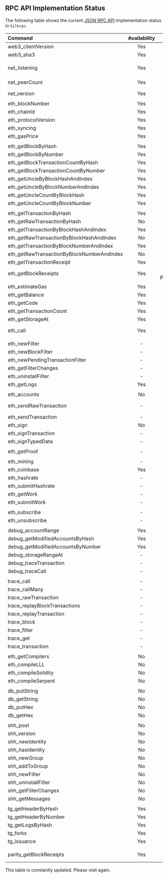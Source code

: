 ## RPC API Implementation Status

The following table shows the current [JSON RPC API](https://eth.wiki/json-rpc/API) implementation status in `Silkrpc`.

| Command                                    | Availability | Notes                                      |
| :------------------------------------------| :----------: | -----------------------------------------: |
| web3_clientVersion                         | Yes          |                                            |
| web3_sha3                                  | Yes          |                                            |
|                                            |              |                                            |
| net_listening                              | Yes          | hard-coded (needs p2pSentry integration)   |
| net_peerCount                              | Yes          | hard-coded (needs p2pSentry integration)   |
| net_version                                | Yes          |                                            | 
|                                            |              |                                            |
| eth_blockNumber                            | Yes          |                                            |
| eth_chainId                                | Yes          |                                            |
| eth_protocolVersion                        | Yes          |                                            |
| eth_syncing                                | Yes          |                                            |
| eth_gasPrice                               | Yes          |                                            |
|                                            |              |                                            |
| eth_getBlockByHash                         | Yes          |                                            |
| eth_getBlockByNumber                       | Yes          |                                            |
| eth_getBlockTransactionCountByHash         | Yes          |                                            |
| eth_getBlockTransactionCountByNumber       | Yes          |                                            |
| eth_getUncleByBlockHashAndIndex            | Yes          |                                            |
| eth_getUncleByBlockNumberAndIndex          | Yes          |                                            |
| eth_getUncleCountByBlockHash               | Yes          |                                            |
| eth_getUncleCountByBlockNumber             | Yes          |                                            |
|                                            |              |                                            |
| eth_getTransactionByHash                   | Yes          | partially implemented                      |
| eth_getRawTransactionByHash                | No           |                                            |
| eth_getTransactionByBlockHashAndIndex      | Yes          |                                            |
| eth_getRawTransactionByBlockHashAndIndex   | No           |                                            |
| eth_getTransactionByBlockNumberAndIndex    | Yes          |                                            |
| eth_getRawTransactionByBlockNumberAndIndex | No           |                                            |
| eth_getTransactionReceipt                  | Yes          | partially implemented                      |
| eth_getBlockReceipts                       | Yes          | same as parity_getBlockReceipts            |
|                                            |              |                                            |
| eth_estimateGas                            | Yes          |                                            |
| eth_getBalance                             | Yes          |                                            |
| eth_getCode                                | Yes          |                                            |
| eth_getTransactionCount                    | Yes          |                                            |
| eth_getStorageAt                           | Yes          |                                            |
| eth_call                                   | Yes          | not yet tested for performance             |
|                                            |              |                                            |
| eth_newFilter                              | -            | not yet implemented                        |
| eth_newBlockFilter                         | -            | not yet implemented                        |
| eth_newPendingTransactionFilter            | -            | not yet implemented                        |
| eth_getFilterChanges                       | -            | not yet implemented                        |
| eth_uninstallFilter                        | -            | not yet implemented                        |
| eth_getLogs                                | Yes          |                                            |
|                                            |              |                                            |
| eth_accounts                               | No           | deprecated                                 |
| eth_sendRawTransaction                     | -            | not yet implemented, remote only           |
| eth_sendTransaction                        | -            | not yet implemented                        |
| eth_sign                                   | No           | deprecated                                 |
| eth_signTransaction                        | -            | not yet implemented                        |
| eth_signTypedData                          | -            | ????                                       |
|                                            |              |                                            |
| eth_getProof                               | -            | not yet implemented                        |
|                                            |              |                                            |
| eth_mining                                 | -            | not yet implemented                        |
| eth_coinbase                               | Yes          |                                            |
| eth_hashrate                               | -            | not yet implemented                        |
| eth_submitHashrate                         | -            | not yet implemented                        |
| eth_getWork                                | -            | not yet implemented                        |
| eth_submitWork                             | -            | not yet implemented                        |
|                                            |              |                                            |
| eth_subscribe                              | -            | not yet implemented                        |
| eth_unsubscribe                            | -            | not yet implemented                        |
|                                            |              |                                            |
| debug_accountRange                         | Yes          |                                            |
| debug_getModifiedAccountsByHash            | Yes          |                                            |
| debug_getModifiedAccountsByNumber          | Yes          |                                            |
| debug_storageRangeAt                       | -            | not yet implemented                        |
| debug_traceTransaction                     | -            | not yet implemented                        |
| debug_traceCall                            | -            | not yet implemented                        |
|                                            |              |                                            |
| trace_call                                 | -            | not yet implemented                        |
| trace_callMany                             | -            | not yet implemented                        |
| trace_rawTransaction                       | -            | not yet implemented                        |
| trace_replayBlockTransactions              | -            | not yet implemented                        |
| trace_replayTransaction                    | -            | not yet implemented                        |
| trace_block                                | -            | not yet implemented                        |
| trace_filter                               | -            | not yet implemented                        |
| trace_get                                  | -            | not yet implemented                        |
| trace_transaction                          | -            | not yet implemented                        |
|                                            |              |                                            |
| eth_getCompilers                           | No           | deprecated                                 |
| eth_compileLLL                             | No           | deprecated                                 |
| eth_compileSolidity                        | No           | deprecated                                 |
| eth_compileSerpent                         | No           | deprecated                                 |
|                                            |              |                                            |
| db_putString                               | No           | deprecated                                 |
| db_getString                               | No           | deprecated                                 |
| db_putHex                                  | No           | deprecated                                 |
| db_getHex                                  | No           | deprecated                                 |
|                                            |              |                                            |
| shh_post                                   | No           | deprecated                                 |
| shh_version                                | No           | deprecated                                 |
| shh_newIdentity                            | No           | deprecated                                 |
| shh_hasIdentity                            | No           | deprecated                                 |
| shh_newGroup                               | No           | deprecated                                 |
| shh_addToGroup                             | No           | deprecated                                 |
| shh_newFilter                              | No           | deprecated                                 |
| shh_uninstallFilter                        | No           | deprecated                                 |
| shh_getFilterChanges                       | No           | deprecated                                 |
| shh_getMessages                            | No           | deprecated                                 |
|                                            |              |                                            |
| tg_getHeaderByHash                         | Yes          |                                            |
| tg_getHeaderByNumber                       | Yes          |                                            |
| tg_getLogsByHash                           | Yes          |                                            |
| tg_forks                                   | Yes          |                                            |
| tg_issuance                                | Yes          |                                            |
|                                            |              |                                            |
| parity_getBlockReceipts                    | Yes          | same as eth_getBlockReceipts               |

This table is constantly updated. Please visit again.
